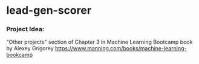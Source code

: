 # lead-gen-scorer

### Project Idea:
"Other projects" section of Chapter 3 in Machine Learning Bootcamp book by Alexey Grigorey
https://www.manning.com/books/machine-learning-bookcamp 
